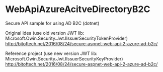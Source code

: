 # WebApiAzureAcitveDirectoryB2C
Secure API sample for using AD B2C (dotnet)

Original idea (use old version JWT lib: Microsoft.Owin.Security.Jwt.IIssuerSecurityTokenProvider)
http://bitoftech.net/2016/08/24/secure-aspnet-web-api-2-azure-ad-b2c/

Reference project (use new version JWT lib: Microsoft.Owin.Security.Jwt.IIssuerSecurityKeyProvider)
http://bitoftech.net/2016/08/24/secure-aspnet-web-api-2-azure-ad-b2c/
